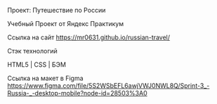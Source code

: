 
Проект: Путешествие по России

Учебный Проект от Яндекс Практикум 

Ссылка на сайт https://mr0631.github.io/russian-travel/

Стэк технологий

HTML5 | CSS | БЭМ



Ссылка на макет в Figma https://www.figma.com/file/5S2WSbEFL6awjVWJ0NWL8Q/Sprint-3_-Russia-_-desktop-mobile?node-id=28503%3A0


